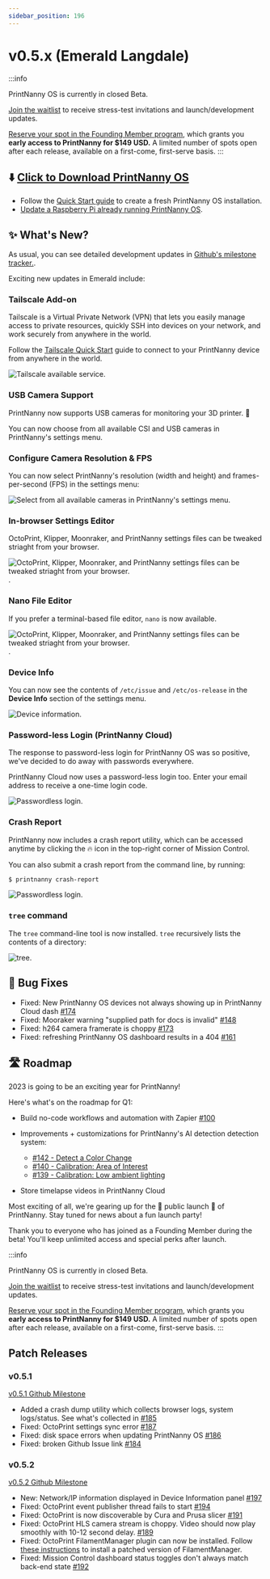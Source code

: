 ```yaml
---
sidebar_position: 196
---
```


# v0.5.x (Emerald Langdale)

:::info

PrintNanny OS is currently in closed Beta. 

[Join the waitlist](https://printnanny.ai/) to receive stress-test invitations and launch/development updates.

[Reserve your spot in the Founding Member program](https://printnanny.ai/shop/founding-membership), which grants you **early access to PrintNanny for $149 USD.** A limited number of spots open after each release, available on a first-come, first-serve basis. 
:::

## ⬇️ [Click to Download PrintNanny OS](https://github.com/bitsy-ai/printnanny-os/releases/tag/0.5.2)

* Follow the [Quick Start guide](https://docs.printnanny.ai/docs/category/quick-start/) to create a fresh PrintNanny OS installation.
* [Update a Raspberry Pi already running PrintNanny OS](https://docs.printnanny.ai/docs/update-printnanny-os/).

## ✨ What's New?

As usual, you can see detailed development updates in [Github's milestone tracker.](https://github.com/bitsy-ai/printnanny-os/milestone/5?closed=1). 

Exciting new updates in Emerald include:

### Tailscale Add-on

Tailscale is a Virtual Private Network (VPN) that lets you easily manage access to private resources, quickly SSH into devices on your network, and work securely from anywhere in the world.

Follow the [Tailscale Quick Start](https://printnanny.ai/docs/addons/tailscale/) guide to connect to your PrintNanny device from anywhere in the world.

![Tailscale available service.](./img/v0.5.0/tailscale-add-device-to-network.png)

### USB Camera Support

PrintNanny now supports USB cameras for monitoring your 3D printer. 🎦

You can now choose from all available CSI and USB cameras in PrintNanny's settings menu.

### Configure Camera Resolution & FPS

You can now select PrintNanny's resolution (width and height) and frames-per-second (FPS) in the settings menu:

![Select from all available cameras in PrintNanny's settings menu](./img/v0.5.0/camera-settings.png).

### In-browser Settings Editor

OctoPrint, Klipper, Moonraker, and PrintNanny settings files can be tweaked striaght from your browser.

![OctoPrint, Klipper, Moonraker, and PrintNanny settings files can be tweaked striaght from your browser.](./img/v0.5.0/settings-file-editor.png).

### Nano File Editor

If you prefer a terminal-based file editor, `nano` is now available. 

![OctoPrint, Klipper, Moonraker, and PrintNanny settings files can be tweaked striaght from your browser.](./img/v0.5.0/nano-editor.png).

### Device Info

You can now see the contents of `/etc/issue` and `/etc/os-release` in the **Device Info** section of the settings menu.

![Device information](./img/v0.5.0/device-info.png).

### Password-less Login (PrintNanny Cloud)

The response to password-less login for PrintNanny OS was so positive, we've decided to do away with passwords everywhere. 

PrintNanny Cloud now uses a password-less login too. Enter your email address to receive a one-time login code.

![Passwordless login](./img/v0.5.0/passwordless-login.png).

### Crash Report

PrintNanny now includes a crash report utility, which can be accessed anytime by clicking the 🔥 icon in the top-right corner of Mission Control.

You can also submit a crash report from the command line, by running:

```bash
$ printnanny crash-report
```

![Passwordless login](./img/v0.5.0/crash-report.png).


### `tree` command

The `tree` command-line tool is now installed. `tree` recursively lists the contents of a directory:

![tree](./img/v0.5.0/tree.png).


## 🐛 Bug Fixes

* Fixed: New PrintNanny OS devices not always showing up in PrintNanny Cloud dash [#174](https://github.com/bitsy-ai/printnanny-os/issues/174)
* Fixed: Mooraker warning "supplied path for docs is invalid" [#148](https://github.com/bitsy-ai/printnanny-os/issues/148)
* Fixed: h264 camera framerate is choppy [#173](https://github.com/bitsy-ai/printnanny-os/issues/173)
* Fixed: refreshing PrintNanny OS dashboard results in a 404 [#161](https://github.com/bitsy-ai/printnanny-os/issues/161)

## 🛣️ Roadmap

2023 is going to be an exciting year for PrintNanny! 

Here's what's on the roadmap for Q1:

* Build no-code workflows and automation with Zapier [#100](https://github.com/bitsy-ai/printnanny-os/issues/100)
* Improvements + customizations for PrintNanny's AI detection detection system:
    * [#142 - Detect a Color Change](https://github.com/bitsy-ai/printnanny-os/issues/142)
    * [#140 - Calibration: Area of Interest](https://github.com/bitsy-ai/printnanny-os/issues/140)
    * [#139 - Calibration: Low ambient lighting](https://github.com/bitsy-ai/printnanny-os/issues/139)

* Store timelapse videos in PrintNanny Cloud


Most exciting of all, we're gearing up for the 🎊 public launch 🎊 of PrintNanny. Stay tuned for news about a fun launch party!

Thank you to everyone who has joined as a Founding Member during the beta! You'll keep unlimited access and special perks after launch.


:::info

PrintNanny OS is currently in closed Beta. 

[Join the waitlist](https://printnanny.ai/) to receive stress-test invitations and launch/development updates.

[Reserve your spot in the Founding Member program](https://printnanny.ai/shop/founding-membership), which grants you **early access to PrintNanny for $149 USD.** A limited number of spots open after each release, available on a first-come, first-serve basis. 
:::

## Patch Releases

### v0.5.1

[v0.5.1 Github Milestone](https://github.com/bitsy-ai/printnanny-os/milestone/11?closed=1)

* Added a crash dump utility which collects browser logs, system logs/status. See what's collected in [#185](https://github.com/bitsy-ai/printnanny-os/issues/185)
* Fixed: OctoPrint settings sync error [#187](https://github.com/bitsy-ai/printnanny-os/issues/187)
* Fixed: disk space errors when updating PrintNanny OS [#186](https://github.com/bitsy-ai/printnanny-os/issues/186)
* Fixed: broken Github Issue link [#184](https://github.com/bitsy-ai/printnanny-os/issues/184)

### v0.5.2

[v0.5.2 Github Milestone](https://github.com/bitsy-ai/printnanny-os/milestone/12?closed=1)

* New: Network/IP information displayed in Device Information panel [#197](https://github.com/bitsy-ai/printnanny-os/issues/197)
* Fixed: OctoPrint event publisher thread fails to start [#194](https://github.com/bitsy-ai/printnanny-os/issues/194)
* Fixed: OctoPrint is now discoverable by Cura and Prusa slicer [#191](https://github.com/bitsy-ai/printnanny-os/issues/191)
* Fixed: OctoPrint HLS camera stream is choppy. Video should now play smoothly with 10-12 second delay. [#189](https://github.com/bitsy-ai/printnanny-os/issues/189)
* Fixed: OctoPrint FilamentManager plugin can now be installed. Follow [these instructions](https://github.com/bitsy-ai/printnanny-os/issues/193#issuecomment-1374670075) to install a patched version of FilamentManager.
* Fixed: Mission Control dashboard status toggles don't always match back-end state [#192](https://github.com/bitsy-ai/printnanny-os/issues/192)

